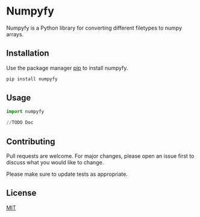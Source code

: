 # Numpyfy

Numpyfy is a Python library for converting different filetypes to numpy arrays.

## Installation

Use the package manager [pip](https://pip.pypa.io/en/stable/) to install numpyfy.

```bash
pip install numpyfy
```

## Usage

```python
import numpyfy

//TODO Doc

```

## Contributing
Pull requests are welcome. For major changes, please open an issue first to discuss what you would like to change.

Please make sure to update tests as appropriate.

## License
[MIT](https://choosealicense.com/licenses/mit/)
